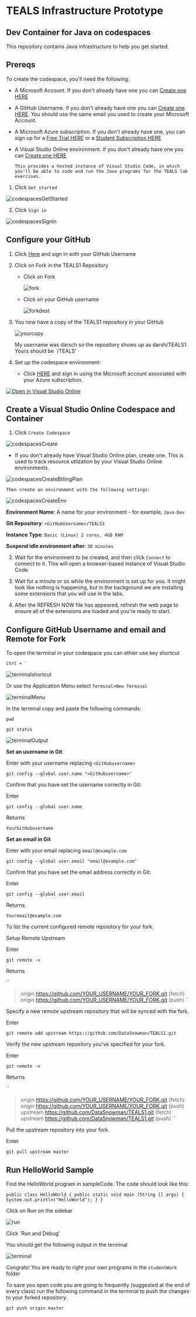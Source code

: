 # TEALS Infrastructure Prototype
## Dev Container for Java on codespaces

This repository contains Java infrastructure to help you get started.

## Prereqs

To create the codespace, you'll need the following:

- A Microsoft Account.  If you don't already have one you can [Create one HERE](https://signup.live.com)

- A GitHub Username.  If you don't already have one you can [Create one HERE](https://github.com).  You should use the same email you used to create your Microsoft Account.

- A Microsoft Azure subscription. If you don't already have one, you can sign up for a [Free Trial HERE](https://azure.microsoft.com) or a [Student Subscription HERE](https://aks.ms/azureforstudents)

- A Visual Studio Online environment.  If you don't already have one you can [Create one HERE](https://online.visualstudio.com)

    `` This provides a hosted instance of Visual Studio Code, in which you'll be able to code and run the Java programs for the TEALS lab exercises. ``

1. Click `Get started`

![codespacesGetStarted](https://raw.githubusercontent.com/DataSnowman/TEALS1/master/images/codespacesGetStarted.png)

2. Click `Sign in`

![codespacesSignIn](https://raw.githubusercontent.com/DataSnowman/TEALS1/master/images/codespacesSignIn.png)

## Configure your GitHub

1. Click [Here](https://github.com/DataSnowman/TEALS1) and sign in with your GitHub Username

2. Click on Fork in the TEALS1 Repository

    - Click on Fork

        ![fork](https://raw.githubusercontent.com/DataSnowman/TEALS1/master/images/fork.png)

    - Click on your GitHub username

        ![forkdest](https://raw.githubusercontent.com/DataSnowman/TEALS1/master/images/forkdest.png)

3. You now have a copy of the TEALS1 repository in your GitHub

    ![yourcopy](https://raw.githubusercontent.com/DataSnowman/TEALS1/master/images/yourcopy.png)

    My username was darsch so the repository shows up as darsh/TEALS1.  Yours should be `<GitHubusername>/TEALS'

4. Set up the codespace environment:

    - Click [HERE](https://online.visualstudio.com/) and sign in using the Microsoft account associated with your Azure subscription.

[![Open in Visual Studio Online](https://img.shields.io/endpoint?style=social&url=https%3A%2F%2Faka.ms%2Fvso-badge)](https://online.visualstudio.com)

## Create a Visual Studio Online Codespace and Container

1. Click `Create Codespace`

![codespacesCreate](https://raw.githubusercontent.com/DataSnowman/TEALS1/master/images/codespacesCreate.png)

- If you don't already have Visual Studio Online plan, create one. This is used to track resource utlization by your Visual Studio Online environments.

![codespacesCreateBillingPlan](https://raw.githubusercontent.com/DataSnowman/TEALS1/master/images/codespacesCreateBillingPlan.png)

    Then create an environment with the following settings:

![codespacesCreateEnv](https://raw.githubusercontent.com/DataSnowman/TEALS1/master/images/codespacesCreateEnv.png)

**Environment Name**: A name for your environment - for example, `Java-Dev`

**Git Repository**: `<GitHubUsername>/TEALS1`

**Instance Type**: `Basic (Linux) 2 cores, 4GB RAM`

**Suspend idle environment after**: `30 minutes`

2. Wait for the environment to be created, and then click `Connect` to connect to it. This will open a browser-based instance of Visual Studio Code.

3. Wait for a minute or so while the environment is set up for you. It might look like nothing is happening, but in the background we are installing some extensions that you will use in the labs. 

4. After the REFRESH NOW file has appeared, refresh the web page to ensure all of the extensions are loaded and you're ready to start.

## Configure GitHub Username and email and Remote for Fork

To open the terminal in your codespace you can ethier use key shortcut

``
Ctrl + `
``

![terminalshortcut](https://raw.githubusercontent.com/DataSnowman/TEALS1/master/images/terminalshortcut.png)

Or use the Application Menu select `Terminal>New Terminal`

![terminalMenu](https://raw.githubusercontent.com/DataSnowman/TEALS1/master/images/terminalMenu.png)

In the terminal copy and paste the following commands:

``pwd
``

``
git status
``

![terminalOutput](https://raw.githubusercontent.com/DataSnowman/TEALS1/master/images/terminalOutput.png)


**Set an username in Git**

Enter with your username replacing `<GitHubusername>`

``
git config --global user.name "<GitHubusername>"
``

Confirm that you have set the username correctly in Git:

Enter

``
git config --global user.name
``

Returns

``
YourGitHubusername
``

**Set an email in Git**

Enter with your email replacing `email@example.com`

``
git config --global user.email "email@example.com"
``

Confirm that you have set the email address correctly in Git:

Enter

``
git config --global user.email
``

Returns

``
Youremail@example.com
``

To list the current configured remote repository for your fork.

Setup Remote Upstream

Enter

``
git remote -v
``

Returns

``
> origin  https://github.com/YOUR_USERNAME/YOUR_FORK.git (fetch)
> origin  https://github.com/YOUR_USERNAME/YOUR_FORK.git (push)
``

Specify a new remote upstream repository that will be synced with the fork.

Enter

``
git remote add upstream https://github.com/DataSnowman/TEALS1.git
``

Verify the new upstream repository you've specified for your fork.

Enter

``
git remote -v
``

Returns

``
> origin    https://github.com/YOUR_USERNAME/YOUR_FORK.git (fetch)
> origin    https://github.com/YOUR_USERNAME/YOUR_FORK.git (push)
> upstream  https://github.com/DataSnowman/TEALS1.git (fetch)
> upstream  https://github.com/DataSnowman/TEALS1.git (push)
``

Pull the upstream repository into your fork.

Enter

``
git pull upstream master
``

## Run HelloWorld Sample

Find the HelloWorld program in sampleCode.  The code should look like this:

``
public class HelloWorld {
    public static void main (String [] args) {
        System.out.println("HelloWorld");
    }
}
``

Click on Run on the sidebar

![run](https://raw.githubusercontent.com/DataSnowman/TEALS1/master/images/run.png)

Click `Run and Debug'

You should get the following output in the terminal

![terminal](https://raw.githubusercontent.com/DataSnowman/TEALS1/master/images/terminal.png)

Congrats! You are ready to right your own programs in the `studentWork` folder

To save you open code you are going to frequently (suggested at the end of every class) run the following command in the terminal to push the changes to your forked repository.

``
git push origin master
``
